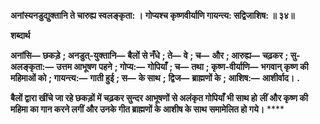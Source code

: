 **अनांस्यनडुद्युक्तानि ते चारुह्य स्वलङ्कृता: ।** **गोप्यश्च कृष्णवीर्याणि गायन्त्य: सद्विजाशिष: ॥ ३४॥** 

**शब्दार्थ** 

**अनांसि—** **छकड़े** **; अनडुत्-युक्तानि—** **बैलों से नँधे** **; ते—** **वे** **; च—** **और** **; आरुह्य—** **चढ़कर** **; सु-अलङ्कृता:—** **उत्तम आभूषण** **पहने** **; गोप्य:—** **गोपियाँ** **; च—** **तथा** **; कृष्ण-वीर्याणि—** **भगवान् कृष्ण की महिमाओं को** **; गायन्त्य:—** **गाती हुई** **; स—** **के साथ** **;** **द्विज—** **ब्राह्मणों के** **; आशिष:—** **आशीर्वाद।** **.** 

**बैलों द्वारा खींचे जा रहे छकड़ों में चढ़कर सुन्दर आभूषणों से अलंकृत गोपियाँ भी साथ हो** **लीं और कृष्ण की महिमा का गान करने लगीं और उनके गीत ब्राह्मणों के आशीष के साथ** **समामेलित हो गये।** **** 